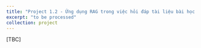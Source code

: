 ```yaml
---
title: "Project 1.2 - Ứng dụng RAG trong việc hỏi đáp tài liệu bài học AIO"
excerpt: "to be processed"
collection: project
---
```


[TBC]
